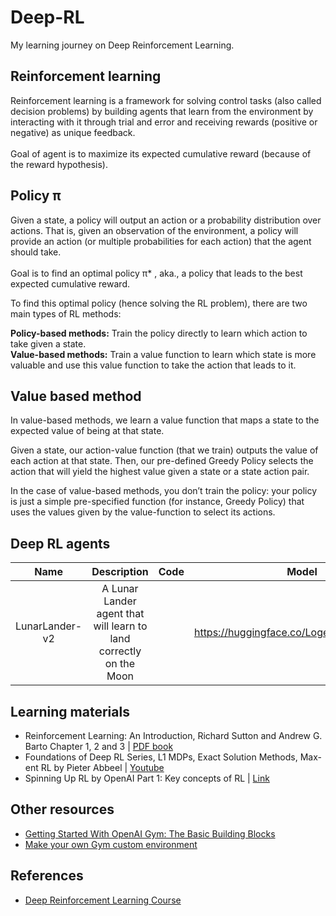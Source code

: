 # Deep-RL
My learning journey on Deep Reinforcement Learning.

## Reinforcement learning
Reinforcement learning is a framework for solving control tasks (also called decision problems) by building agents that learn from the environment by interacting with it through trial and error and receiving rewards (positive or negative) as unique feedback.
<br /><br />
Goal of agent is to maximize its expected cumulative reward (because of the reward hypothesis).

## Policy π
Given a state, a policy will output an action or a probability distribution over actions. That is, given an observation of the environment, a policy will provide an action (or multiple probabilities for each action) that the agent should take.
<br /><br />
Goal is to find an optimal policy π* , aka., a policy that leads to the best expected cumulative reward.

To find this optimal policy (hence solving the RL problem), there are two main types of RL methods:

<b>Policy-based methods:</b> Train the policy directly to learn which action to take given a state.<br />
<b>Value-based methods:</b> Train a value function to learn which state is more valuable and use this value function to take the action that leads to it.

## Value based method
In value-based methods, we learn a value function that maps a state to the expected value of being at that state.

Given a state, our action-value function (that we train) outputs the value of each action at that state. Then, our pre-defined Greedy Policy selects the action that will yield the highest value given a state or a state action pair.

In the case of value-based methods, you don’t train the policy: your policy is just a simple pre-specified function (for instance, Greedy Policy) that uses the values given by the value-function to select its actions.

## Deep RL agents
| Name | Description | Code | Model |
|:----:|:-----------:|:----:|:-----:|
| LunarLander-v2 | A Lunar Lander agent that will learn to land correctly on the Moon |  | https://huggingface.co/Loges/LunarLanderv2 |

## Learning materials
* Reinforcement Learning: An Introduction, Richard Sutton and Andrew G. Barto Chapter 1, 2 and 3 | [PDF book](http://incompleteideas.net/book/RLbook2020.pdf)
* Foundations of Deep RL Series, L1 MDPs, Exact Solution Methods, Max-ent RL by Pieter Abbeel | [Youtube](https://www.youtube.com/watch?v=2GwBez0D20A&ab_channel=PieterAbbeel)
* Spinning Up RL by OpenAI Part 1: Key concepts of RL | [Link](https://spinningup.openai.com/en/latest/spinningup/rl_intro.html)

## Other resources
* [Getting Started With OpenAI Gym: The Basic Building Blocks](https://blog.paperspace.com/getting-started-with-openai-gym/)
* [Make your own Gym custom environment](https://www.gymlibrary.dev/content/environment_creation/)

## References
* [Deep Reinforcement Learning Course](https://huggingface.co/deep-rl-course/unit0/introduction?fw=pt#introduction)
